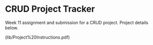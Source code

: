 # CRUD Project Tracker

Week 11 assignment and submission for a CRUD project. Project details below.

(lib/Project%20Instructions.pdf)
